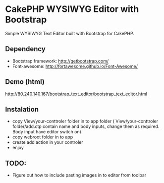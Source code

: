 CakePHP WYSIWYG Editor with Bootstrap
=====================================

Simple WYSIWYG Text Editor built with Bootstrap for CakePHP.


## Dependency
* Bootstrap framework: http://getbootstrap.com/
* Font-awesome: http://fortawesome.github.io/Font-Awesome/


## Demo (html)
http://80.240.140.167/bootstrap_text_editor/bootstrap_text_editor.html

## Instalation
* copy View/your-conttroler folder in to app folder ( View/your-conttroler folder/add.ctp contain name and body inputs, change them as required. Body  input have editor switch on)
* copy webroot folder in to app
* create add action in your controler
* enjoy



## TODO:
* Figure out how to include pasting images in to editor from toolbar



